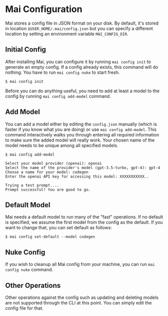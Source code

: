 # Mai Configuration

Mai stores a config file in JSON format on your disk. By default, it's stored in location `$USER_HOME/.mai/config.json` but you can specify a different location by setting an environment variable `MAI_CONFIG_DIR`.

## Initial Config
After installing Mai, you can configure it by running `mai config init` to generate an empty config. If a config already exists, this command will do nothing. You have to run `mai config nuke` to start fresh.

```
$ mai config init
```

Before you can do anything useful, you need to add at least a model to the config by running `mai config add-model` command.

## Add Model
You can add a model either by editing the `config.json` manually (which is faster if you know what you are doing) or use `mai config add-model`. This command interactively walks you through entering all required information to make sure the added model will really work. Your chosen name of the model needs to be unique among all specified models.

```
$ mai config add-model

Select your model provider (openai): openai
Select the name of the provider's model (gpt-3.5-turbo, gpt-4): gpt-4
Choose a name for your model: codegen
Enter the openai API key for accessing this model: XXXXXXXXXXX..

Trying a test prompt....
Prompt successful! You are good to go.
```

## Default Model
Mai needs a default model to run many of the "fast" operations. If no default is specified, we assume the first model from the config as the default. If you want to change that, you can set default as follows:

```
$ mai config set-default --model codegen
```

## Nuke Config
If you wish to cleanup all Mai config from your machine, you can run `mai config nuke` command.

## Other Operations
Other operations against the config such as updating and deleting models are not supported through the CLI at this point. You can simply edit the config file for that.